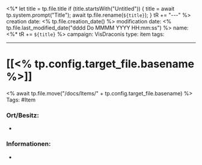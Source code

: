<%* 
let title = tp.file.title 
if (title.startsWith("Untitled")) {
title = await tp.system.prompt("Title"); 
await tp.file.rename(`${title}`); 
} tR += "---" 
%>
creation date: <% tp.file.creation_date() %> 
modification date: <% tp.file.last_modified_date("dddd Do MMMM YYYY HH:mm:ss") %> 
name: <%* tR += `${title}` %> 
campaign: VisDraconis
type: item
tags:

--- 

# [[<% tp.config.target_file.basename %>]]
<% await tp.file.move("/docs/Items/" + tp.config.target_file.basename) %>
Tags: #Item

### Ort/Besitz:
- 

### Informationen:
- 